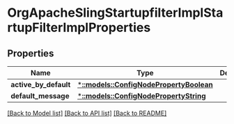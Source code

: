 # OrgApacheSlingStartupfilterImplStartupFilterImplProperties

## Properties
Name | Type | Description | Notes
------------ | ------------- | ------------- | -------------
**active_by_default** | [***::models::ConfigNodePropertyBoolean**](configNodePropertyBoolean.md) |  | [optional] 
**default_message** | [***::models::ConfigNodePropertyString**](configNodePropertyString.md) |  | [optional] 

[[Back to Model list]](../README.md#documentation-for-models) [[Back to API list]](../README.md#documentation-for-api-endpoints) [[Back to README]](../README.md)



